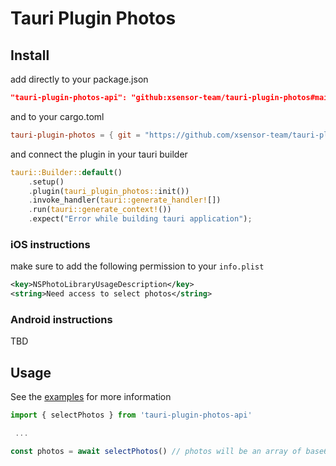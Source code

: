 # Tauri Plugin Photos

## Install

add directly to your package.json

```json
"tauri-plugin-photos-api": "github:xsensor-team/tauri-plugin-photos#main"
```

and to your cargo.toml

```toml
tauri-plugin-photos = { git = "https://github.com/xsensor-team/tauri-plugin-photos.git" }
```

and connect the plugin in your tauri builder

```rust
tauri::Builder::default()
    .setup()
    .plugin(tauri_plugin_photos::init())
    .invoke_handler(tauri::generate_handler![])
    .run(tauri::generate_context!())
    .expect("Error while building tauri application");
```

### iOS instructions

make sure to add the following permission to your `info.plist`

```xml
<key>NSPhotoLibraryUsageDescription</key>
<string>Need access to select photos</string>
```

### Android instructions

TBD

## Usage

See the [examples](https://github.com/xsensor-team/tauri-plugin-photos/tree/main/examples/tauri-app) for more information

```javascript
import { selectPhotos } from 'tauri-plugin-photos-api'

 ...

const photos = await selectPhotos() // photos will be an array of base64 encoded images
```
